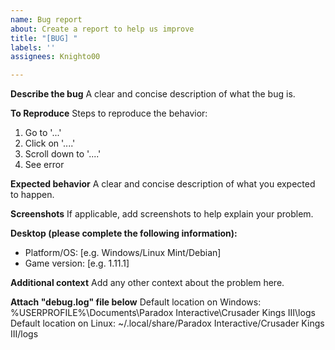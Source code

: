 ```yaml
---
name: Bug report
about: Create a report to help us improve
title: "[BUG] "
labels: ''
assignees: Knighto00

---
```


**Describe the bug**
A clear and concise description of what the bug is.

**To Reproduce**
Steps to reproduce the behavior:
1. Go to '...'
2. Click on '....'
3. Scroll down to '....'
4. See error

**Expected behavior**
A clear and concise description of what you expected to happen.

**Screenshots**
If applicable, add screenshots to help explain your problem.

**Desktop (please complete the following information):**
 - Platform/OS: [e.g. Windows/Linux Mint/Debian]
 - Game version: [e.g. 1.11.1]

**Additional context**
Add any other context about the problem here.

**Attach "debug.log" file below**
Default location on Windows: %USERPROFILE%\Documents\Paradox Interactive\Crusader Kings III\logs
Default location on Linux: ~/.local/share/Paradox Interactive/Crusader Kings III/logs
